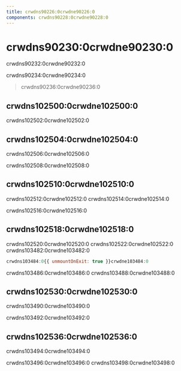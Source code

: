 ```yaml
---
title: crwdns90226:0crwdne90226:0
components: crwdns90228:0crwdne90228:0
---
```


# crwdns90230:0crwdne90230:0

<p class="description">crwdns90232:0crwdne90232:0</p>

crwdns90234:0crwdne90234:0

> crwdns90236:0crwdne90236:0

## crwdns102500:0crwdne102500:0

crwdns102502:0crwdne102502:0

## crwdns102504:0crwdne102504:0

crwdns102506:0crwdne102506:0

crwdns102508:0crwdne102508:0

## crwdns102510:0crwdne102510:0

crwdns102512:0crwdne102512:0 crwdns102514:0crwdne102514:0

crwdns102516:0crwdne102516:0

## crwdns102518:0crwdne102518:0

crwdns102520:0crwdne102520:0 crwdns102522:0crwdne102522:0 crwdns103482:0crwdne103482:0

```jsx
crwdns103484:0{{ unmountOnExit: true }}crwdne103484:0
```

crwdns103486:0crwdne103486:0 crwdns103488:0crwdne103488:0

## crwdns102530:0crwdne102530:0

crwdns103490:0crwdne103490:0

crwdns103492:0crwdne103492:0

## crwdns102536:0crwdne102536:0

crwdns103494:0crwdne103494:0

crwdns103496:0crwdne103496:0 crwdns103498:0crwdne103498:0
